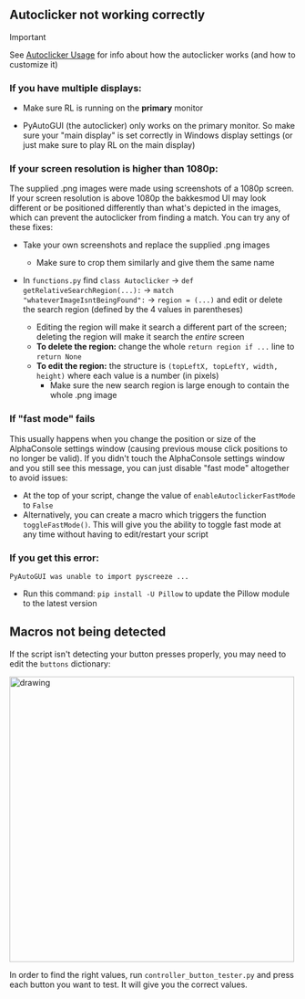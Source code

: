 ## Autoclicker not working correctly

>[!IMPORTANT]
>See [Autoclicker Usage](./Autoclicker.md) for info about how the autoclicker works (and how to customize it)


### If you have multiple displays:

- Make sure RL is running on the **primary** monitor

- PyAutoGUI (the autoclicker) only works on the primary monitor. So make sure your "main display" is set correctly in Windows display settings (or just make sure to play RL on the main display)

### If your screen resolution is higher than 1080p:

The supplied .png images were made using screenshots of a 1080p screen. If your screen resolution is above 1080p the bakkesmod UI may look different or be positioned differently than what's depicted in the images, which can prevent the autoclicker from finding a match. You can try any of these fixes:

- Take your own screenshots and replace the supplied .png images
  - Make sure to crop them similarly and give them the same name

- In `functions.py` find `class Autoclicker` → `def getRelativeSearchRegion(...):` → `match "whateverImageIsntBeingFound":` → `region = (...)` and edit or delete the search region (defined by the 4 values in parentheses)
  - Editing the region will make it search a different part of the screen; deleting the region will make it search the *entire* screen
  - **To delete the region:** change the whole `return region if ...` line to `return None`
  - **To edit the region:** the structure is `(topLeftX, topLeftY, width, height)` where each value is a number (in pixels)
    - Make sure the new search region is large enough to contain the whole .png image
  
### If "fast mode" fails

This usually happens when you change the position or size of the AlphaConsole settings window (causing previous mouse click positions to no longer be valid). If you didn't touch the AlphaConsole settings window and you still see this message, you can just disable "fast mode" altogether to avoid issues:

- At the top of your script, change the value of `enableAutoclickerFastMode` to `False`
- Alternatively, you can create a macro which triggers the function `toggleFastMode()`. This will give you the ability to toggle fast mode at any time without having to edit/restart your script

### If you get this error: 

`PyAutoGUI was unable to import pyscreeze ...`

- Run this command: `pip install -U Pillow` to update the Pillow module to the latest version

## Macros not being detected

If the script isn't detecting your button presses properly, you may need to edit the `buttons` dictionary:

<img src="https://github.com/smallest-cock/RL-Custom-Quickchat/assets/48503773/9ccc127d-c148-463a-8992-cbc14e33e19a" alt="drawing" width="500"/>

In order to find the right values, run `controller_button_tester.py` and press each button you want to test. It will give you the correct values.
